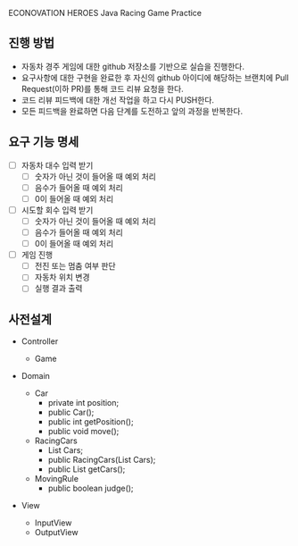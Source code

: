 ECONOVATION HEROES Java Racing Game Practice

## 진행 방법
* 자동차 경주 게임에 대한 github 저장소를 기반으로 실습을 진행한다.
* 요구사항에 대한 구현을 완료한 후 자신의 github 아이디에 해당하는 브랜치에 Pull Request(이하 PR)를 통해 코드 리뷰 요청을 한다.
* 코드 리뷰 피드백에 대한 개선 작업을 하고 다시 PUSH한다.
* 모든 피드백을 완료하면 다음 단계를 도전하고 앞의 과정을 반복한다.

## 요구 기능 명세
- [ ] 자동차 대수 입력 받기
  - [ ] 숫자가 아닌 것이 들어올 때 예외 처리
  - [ ] 음수가 들어올 때 예외 처리
  - [ ] 0이 들어올 때 예외 처리
- [ ] 시도할 회수 입력 받기
  - [ ] 숫자가 아닌 것이 들어올 때 예외 처리
  - [ ] 음수가 들어올 때 예외 처리
  - [ ] 0이 들어올 때 예외 처리
- [ ] 게임 진행
  - [ ] 전진 또는 멈춤 여부 판단
  - [ ] 자동차 위치 변경
  - [ ] 실행 결과 출력

## 사전설계
* Controller
  * Game
  
* Domain
  * Car
    * private int position;
    * public Car();
    * public int getPosition();
    * public void move();
  * RacingCars
    * List<Car> Cars;
    * public RacingCars(List<Car> Cars);
    * public List<Car> getCars();
  * MovingRule
    * public boolean judge();

* View
  * InputView
  * OutputView
